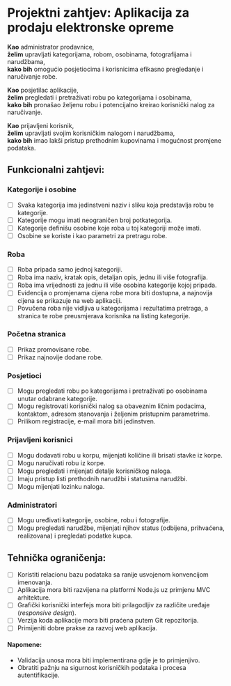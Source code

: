 # Projektni zahtjev: Aplikacija za prodaju elektronske opreme

**Kao** administrator prodavnice,  
**želim** upravljati kategorijama, robom, osobinama, fotografijama i narudžbama,  
**kako bih** omogućio posjetiocima i korisnicima efikasno pregledanje i naručivanje robe.  

**Kao** posjetilac aplikacije,  
**želim** pregledati i pretraživati robu po kategorijama i osobinama,  
**kako bih** pronašao željenu robu i potencijalno kreirao korisnički nalog za naručivanje.

**Kao** prijavljeni korisnik,  
**želim** upravljati svojim korisničkim nalogom i narudžbama,  
**kako bih** imao lakši pristup prethodnim kupovinama i mogućnost promjene podataka.

## Funkcionalni zahtjevi:

### Kategorije i osobine
- [ ] Svaka kategorija ima jedinstveni naziv i sliku koja predstavlja robu te kategorije.
- [ ] Kategorije mogu imati neograničen broj potkategorija.
- [ ] Kategorije definišu osobine koje roba u toj kategoriji može imati.
- [ ] Osobine se koriste i kao parametri za pretragu robe.

### Roba
- [ ] Roba pripada samo jednoj kategoriji.
- [ ] Roba ima naziv, kratak opis, detaljan opis, jednu ili više fotografija.
- [ ] Roba ima vrijednosti za jednu ili više osobina kategorije kojoj pripada.
- [ ] Evidencija o promjenama cijena robe mora biti dostupna, a najnovija cijena se prikazuje na web aplikaciji.
- [ ] Povučena roba nije vidljiva u kategorijama i rezultatima pretraga, a stranica te robe preusmjerava korisnika na listing kategorije.

### Početna stranica
- [ ] Prikaz promovisane robe.
- [ ] Prikaz najnovije dodane robe.

### Posjetioci
- [ ] Mogu pregledati robu po kategorijama i pretraživati po osobinama unutar odabrane kategorije.
- [ ] Mogu registrovati korisnički nalog sa obaveznim ličnim podacima, kontaktom, adresom stanovanja i željenim pristupnim parametrima.
- [ ] Prilikom registracije, e-mail mora biti jedinstven.

### Prijavljeni korisnici
- [ ] Mogu dodavati robu u korpu, mijenjati količine ili brisati stavke iz korpe.
- [ ] Mogu naručivati robu iz korpe.
- [ ] Mogu pregledati i mijenjati detalje korisničkog naloga.
- [ ] Imaju pristup listi prethodnih narudžbi i statusima narudžbi.
- [ ] Mogu mijenjati lozinku naloga.

### Administratori
- [ ] Mogu uređivati kategorije, osobine, robu i fotografije.
- [ ] Mogu pregledati narudžbe, mijenjati njihov status (odbijena, prihvaćena, realizovana) i pregledati podatke kupca.

## Tehnička ograničenja:
- [ ] Koristiti relacionu bazu podataka sa ranije usvojenom konvencijom imenovanja.
- [ ] Aplikacija mora biti razvijena na platformi Node.js uz primjenu MVC arhitekture.
- [ ] Grafički korisnički interfejs mora biti prilagodljiv za različite uređaje (*responsive design*).
- [ ] Verzija koda aplikacije mora biti praćena putem Git repozitorija.
- [ ] Primijeniti dobre prakse za razvoj web aplikacija.

#### Napomene:
- Validacija unosa mora biti implementirana gdje je to primjenjivo.
- Obratiti pažnju na sigurnost korisničkih podataka i procesa autentifikacije.
